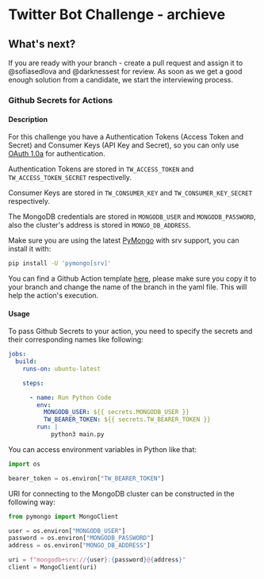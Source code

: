 # Twitter Bot Challenge - archieve



## What's next?

If you are ready with your branch - create a pull request and assign it to @sofiasedlova and @darknessest for review. As soon as we get a good enough solution from a candidate, we start the interviewing process.


### Github Secrets for Actions

#### Description

For this challenge you have a Authentication Tokens (Access Token and Secret) and Consumer Keys (API Key and Secret), 
so you can only use [OAuth 1.0a](https://developer.twitter.com/en/docs/authentication/oauth-1-0a) for authentication.

Authentication Tokens are stored in `TW_ACCESS_TOKEN` and `TW_ACCESS_TOKEN_SECRET` respectivelly.

Consumer Keys are stored in `TW_CONSUMER_KEY` and `TW_CONSUMER_KEY_SECRET` respectively.

The MongoDB credentials are stored in `MONGODB_USER` and `MONGODB_PASSWORD`, also the cluster's address is stored in `MONGO_DB_ADDRESS`.

Make sure you are using the latest [PyMongo](https://github.com/mongodb/mongo-python-driver) with srv support, you can install it with:

```bash
pip install -U 'pymongo[srv]'
```

You can find a Github Action template [here](.github/workflows/gh-action-template.yml), please make sure you copy it to your branch and change the name of the branch in the yaml file. This will help the action's execution. 


#### Usage

To pass Github Secrets to your action, you need to specify the secrets and their corresponding names like following:

```yaml
jobs:
  build:
    runs-on: ubuntu-latest

    steps:

      - name: Run Python Code
        env:
          MONGODB_USER: ${{ secrets.MONGODB_USER }}
          TW_BEARER_TOKEN: ${{ secrets.TW_BEARER_TOKEN }}
        run: |
            python3 main.py
```



You can access environment variables in Python like that:

```python
import os

bearer_token = os.environ["TW_BEARER_TOKEN"]
```


URI for connecting to the MongoDB cluster can be constructed in the following way:

```python
from pymongo import MongoClient

user = os.environ["MONGODB_USER"]
password = os.environ["MONGODB_PASSWORD"]
address = os.environ["MONGO_DB_ADDRESS"]

uri = f"mongodb+srv://{user}:{password}@{address}"
client = MongoClient(uri)

```
